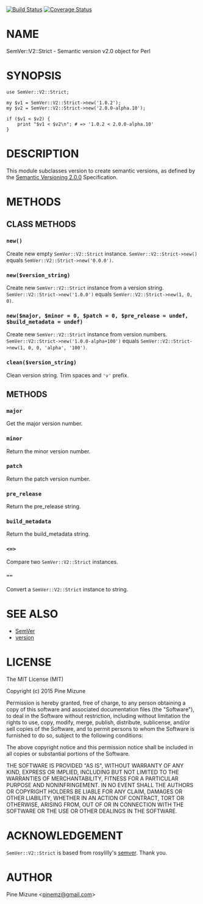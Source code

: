 [![Build Status](https://travis-ci.org/pine613/p5-SemVer-V2-Strict.svg?branch=master)](https://travis-ci.org/pine613/p5-SemVer-V2-Strict) [![Coverage Status](http://codecov.io/github/pine613/p5-SemVer-V2-Strict/coverage.svg?branch=master)](https://codecov.io/github/pine613/p5-SemVer-V2-Strict?branch=master)
# NAME

SemVer::V2::Strict - Semantic version v2.0 object for Perl

# SYNOPSIS

    use SemVer::V2::Strict;

    my $v1 = SemVer::V2::Strict->new('1.0.2');
    my $v2 = SemVer::V2::Strict->new('2.0.0-alpha.10');

    if ($v1 < $v2) {
        print "$v1 < $v2\n"; # => '1.0.2 < 2.0.0-alpha.10'
    }

# DESCRIPTION

This module subclasses version to create semantic versions, as defined by the [Semantic Versioning 2.0.0](http://semver.org/spec/v2.0.0.html) Specification.

# METHODS

## CLASS METHODS

### `new()`

Create new empty `SemVer::V2::Strict` instance.
`SemVer::V2::Strict->new()` equals `SemVer::V2::Strict->new('0.0.0')`.

### `new($version_string)`

Create new `SemVer::V2::Strict` instance from a version string.
`SemVer::V2::Strict->new('1.0.0')` equals `SemVer::V2::Strict->new(1, 0, 0)`.

### `new($major, $minor = 0, $patch = 0, $pre_release = undef, $build_metadata = undef)`

Create new `SemVer::V2::Strict` instance from version numbers.
`SemVer::V2::Strict->new('1.0.0-alpha+100')` equals `SemVer::V2::Strict->new(1, 0, 0, 'alpha', '100')`.

### `clean($version_string)`

Clean version string. Trim spaces and `'v'` prefix.

## METHODS

### `major`

Get the major version number.

### `minor`

Return the minor version number.

### `patch`

Return the patch version number.

### `pre_release`

Return the pre\_release string.

### `build_metadata`

Return the build\_metadata string.

### `<=>`

Compare two `SemVer::V2::Strict` instances.

### `""`

Convert a `SemVer::V2::Strict` instance to string.

# SEE ALSO

- [SemVer](https://metacpan.org/pod/SemVer)
- [version](https://metacpan.org/pod/version)

# LICENSE

The MIT License (MIT)

Copyright (c) 2015 Pine Mizune

Permission is hereby granted, free of charge, to any person obtaining a copy
of this software and associated documentation files (the "Software"), to deal
in the Software without restriction, including without limitation the rights
to use, copy, modify, merge, publish, distribute, sublicense, and/or sell
copies of the Software, and to permit persons to whom the Software is
furnished to do so, subject to the following conditions:

The above copyright notice and this permission notice shall be included in
all copies or substantial portions of the Software.

THE SOFTWARE IS PROVIDED "AS IS", WITHOUT WARRANTY OF ANY KIND, EXPRESS OR
IMPLIED, INCLUDING BUT NOT LIMITED TO THE WARRANTIES OF MERCHANTABILITY,
FITNESS FOR A PARTICULAR PURPOSE AND NONINFRINGEMENT. IN NO EVENT SHALL THE
AUTHORS OR COPYRIGHT HOLDERS BE LIABLE FOR ANY CLAIM, DAMAGES OR OTHER
LIABILITY, WHETHER IN AN ACTION OF CONTRACT, TORT OR OTHERWISE, ARISING FROM,
OUT OF OR IN CONNECTION WITH THE SOFTWARE OR THE USE OR OTHER DEALINGS IN
THE SOFTWARE.

# ACKNOWLEDGEMENT

`SemVer::V2::Strict` is based from rosylilly's [semver](https://github.com/rosylilly/semver).
Thank you.

# AUTHOR

Pine Mizune &lt;pinemz@gmail.com>
